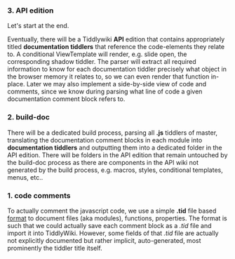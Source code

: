 ### 3. API edition

Let's start at the end.

Eventually, there will be a Tiddlywiki **API** edition that contains appropriately titled **documentation tiddlers** that reference the code-elements they relate to. A conditional ViewTemplate will render, e.g. slide open, the corresponding shadow tiddler. The parser will extract all required information to know for each documentation tiddler precisely what object in the browser memory it relates to, so we can even render that function in-place. Later we may  also implement a side-by-side view of code and comments, since we know during parsing what line of code a given documentation comment block refers to.

### 2. build-doc

There will be a dedicated build process, parsing all **.js** tiddlers of master,  translating the documentation comment blocks in each module into **documentation tiddlers** and outputting them into a dedicated folder in the API edition. There will be folders in the API edition that remain untouched by the build-doc process as there are components in the API wiki not generated by the build process, e.g. macros, styles, conditional templates, menus, etc..

### 1. code comments

To actually comment the javascript code, we use a simple **.tid** file based [format](FORMAT.md) to document files (aka modules), functions, properties. The format is such that we could actually save each comment block as a *.tid* file and import it into TiddlyWiki. However, some fields of that *.tid* file are actually not explicitly documented but rather implicit, auto-generated, most prominently the tiddler title itself.
